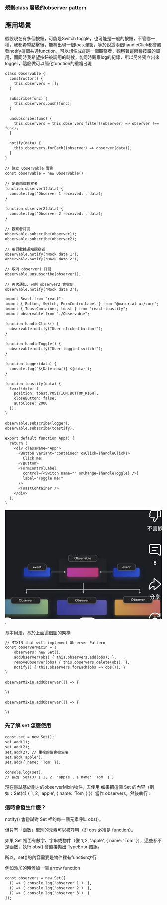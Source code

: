 


### 規劃class 層級的observer pattern 

## 應用場景

假設現在有多個按鈕，可能是Switch toggle，也可能是一般的按鈕，不管哪一種，我都希望點擊後，能夠出現一個toast彈窗，等於說這兩個handleClick都會觸發notify這個共通function，可以想像成這是一個觀察者，觀察著這兩種按鈕的調用，而同時我希望按鈕被調用的時候，能同時觀察log的紀錄，所以另外獨立出來logger，這麼做可以簡化function的重複出現

```
class Observable {
  constructor() {
    this.observers = [];
  }

  subscribe(func) {
    this.observers.push(func);
  }

  unsubscribe(func) {
    this.observers = this.observers.filter((observer) => observer !== func);
  }

  notify(data) {
    this.observers.forEach((observer) => observer(data));
  }
}

// 建立 Observable 實例
const observable = new Observable();

// 定義兩個觀察者
function observer1(data) {
  console.log('Observer 1 received:', data);
}

function observer2(data) {
  console.log('Observer 2 received:', data);
}

// 觀察者訂閱
observable.subscribe(observer1);
observable.subscribe(observer2);

// 用假數據通知觀察者
observable.notify('Mock data 1');
observable.notify('Mock data 2');

// 取消 observer1 訂閱
observable.unsubscribe(observer1);

// 再次通知，只剩 observer2 會收到
observable.notify('Mock data 3');

```

```
import React from "react";
import { Button, Switch, FormControlLabel } from "@material-ui/core";
import { ToastContainer, toast } from "react-toastify";
import observable from "./Observable";

function handleClick() {
  observable.notify("User clicked button!");
}

function handleToggle() {
  observable.notify("User toggled switch!");
}

function logger(data) {
  console.log(`${Date.now()} ${data}`);
}

function toastify(data) {
  toast(data, {
    position: toast.POSITION.BOTTOM_RIGHT,
    closeButton: false,
    autoClose: 2000
  });
}

observable.subscribe(logger);
observable.subscribe(toastify);

export default function App() {
  return (
    <div className="App">
      <Button variant="contained" onClick={handleClick}>
        Click me!
      </Button>
      <FormControlLabel
        control={<Switch name="" onChange={handleToggle} />}
        label="Toggle me!"
      />
      <ToastContainer />
    </div>
  );
}

```


![observer pattern 示意圖](https://github.com/Vic428-human/Interview-question-memo/blob/4616c1eb67f8d9aef2294d44f6becda2c905b79b/JavaScript/Screenshot_2025-05-17-16-11-12-051_com.google.android.youtube-edit.jpg).


基本用法，基於上面這個圖的架構

```
// MIXIN that will implement Observer Pattern
const observerMixin = {
    observers: new Set(),
    addObserver(obs) { this.observers.add(obs); },
    removeObserver(obs) { this.observers.delete(obs); },
    notify() { this.observers.forEach(obs => obs()); }
}

observerMixin.addObserver(() => {

})

observerMixin.addObserver(() => {

})

```

### 先了解 set 怎麼使用

```
const set = new Set();
set.add(1);
set.add(2);
set.add(2); // 重複的值會被忽略
set.add('apple');
set.add({ name: 'Tom' });

console.log(set); 
// 輸出：Set(3) { 1, 2, 'apple', { name: 'Tom' } }
```

現在嘗試基於剛才的observerMixin物件，去使用
如果把這個 Set 的內容（例如：Set(4) { 1, 2, 'apple', { name: 'Tom' } }）當作 observers，然後執行：

### 這時會發生什麼？

notify() 會嘗試對 Set 裡的每一個元素呼叫 obs()。

但只有「函數」型別的元素可以被呼叫（即 obs 必須是 function）。

如果 Set 裡面有數字、字串或物件（像 1, 2, 'apple', { name: 'Tom' }），這些都不是函數，執行 obs() 會直接拋出 TypeError 錯誤。

所以，set()的內容需要是物件裡有function才行

例如添加的時候加一個 arrow function 
```
const observers = new Set([
  () => { console.log('observer 1'); },
  () => { console.log('observer 2'); },
  () => { console.log('observer 3'); }
]);
```

